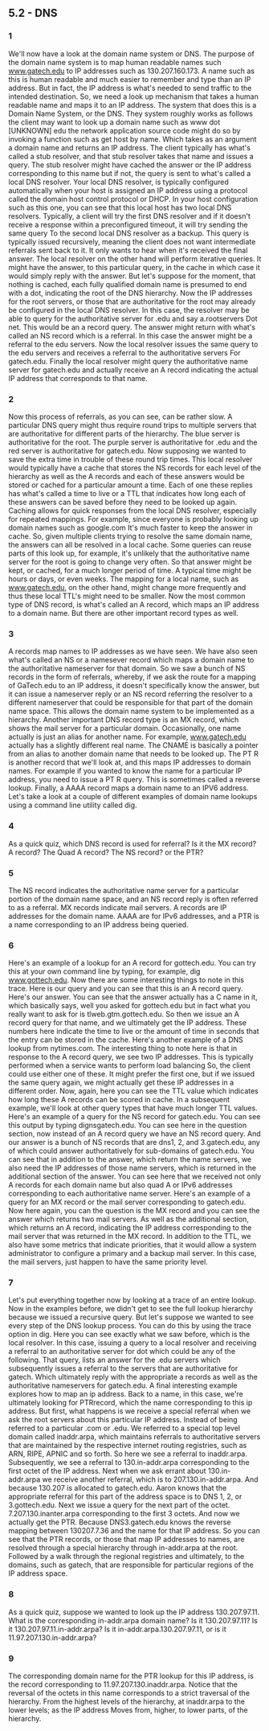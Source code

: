 ## 5.2 - DNS

### 1

We'll now have a look at the domain name system or DNS. The purpose of the domain name system is to map human readable names such www.gatech.edu to
IP addresses such as 130.207.160.173.
A name such as this is human readable and much easier to remember and type than an IP address. But in fact, the IP address is what's needed to send traffic to the intended destination.
So, we need a look up mechanism that takes a human readable name and maps it to an IP address. The system that does this is a Domain
Name System, or the DNS. They system roughly works as follows the client may want to look up a domain name such as www dot [UNKNOWN] edu the network application source code might do so by invoking a function such as get host by name. Which takes as an argument a domain name and returns an IP address. The client typically has what's called a stub resolver, and that stub resolver takes that name and issues a query. The stub resolver might have cached the answer or the
IP address corresponding to this name but if not, the query is sent to what's called a local DNS resolver. Your local DNS resolver, is typically configured automatically when your host is assigned an IP address using a protocol called the domain host control protocol or DHCP. In your host configuration such as this one, you can see that this local host has two local DNS resolvers. Typically, a client will try the first DNS resolver and if it doesn't receive a response within a preconfigured timeout, it will try sending the same query To the second local
DNS resolver as a backup. This query is typically issued recursively, meaning the client does not want intermediate referrals sent back to it. It only wants to hear when it's received the final answer. The local resolver on the other hand will perform iterative queries.
It might have the answer, to this particular query, in the cache in which case it would simply reply with the answer. But let's suppose for the moment, that nothing is cached, each fully qualified domain name is presumed to end with a dot, indicating the root of the DNS hierarchy. Now the IP addresses for the root servers, or those that are authoritative for the root may already be configured in the local DNS resolver. In this case, the resolver may be able to query for the authoritative server for .edu and say a.rootservers
Dot net. This would be an a record query. The answer might return with what's called an
NS record which is a referral. In this case the answer might be a referral to the edu servers. Now the local resolver issues the same query to the edu servers and receives a referral to the authoritative servers For gatech.edu. Finally the local resolver might query the authoritative name server for gatech.edu and actually receive an A record indicating the actual IP address that corresponds to that name.

### 2

Now this process of referrals, as you can see, can be rather slow. A particular DNS query might thus require round trips to multiple servers that are authoritative for different parts of the hierarchy. The blue server is authoritative for the root. The purple server is authoritative for .edu and the red server is authoritative for gatech.edu. Now supposing we wanted to save the extra time in trouble of these round trip times. This local resolver would typically have a cache that stores the NS records for each level of the hierarchy as well as the A records and each of these answers would be stored or cached for a particular amount a time. Each of one these replies has what's called a time to live or a TTL that indicates how long each of these answers can be saved before they need to be looked up again. Caching allows for quick responses from the local DNS resolver, especially for repeated mappings. For example, since everyone is probably looking up domain names such as google.com It's much faster to keep the answer in cache. So, given multiple clients trying to resolve the same domain name, the answers can all be resolved in a local cache.
Some queries can reuse parts of this look up, for example, it's unlikely that the authoritative name server for the root is going to change very often. So that answer might be kept, or cached, for a much longer period of time.
A typical time might be hours or days, or even weeks. The mapping for a local name, such as www.gatech.edu, on the other hand, might change more frequently and thus these local TTL's might need to be smaller. Now the most common type of DNS record, is what's called an A record, which maps an IP address to a domain name. But there are other important record types as well.

### 3

A records map names to IP addresses as we have seen. We have also seen what's called an NS or a namesever record which maps a domain name to the authoritative nameserver for that domain. So we saw a bunch of NS records in the form of referrals, whereby, if we ask the route for a mapping of GaTech.edu to an IP address, it doesn't specifically know the answer, but it can issue a nameserver reply or an NS record referring the resolver to a different nameserver that could be responsible for that part of the domain name space. This allows the domain name system to be implemented as a hierarchy. Another important DNS record type is an MX record, which shows the mail server for a particular domain. Occasionally, one name actually is just an alias for another name. For example, www.gatech.edu actually has a slightly different real name. The
CNAME is basically a pointer from an alias to another domain name that needs to be looked up.
The PT R is another record that we'll look at, and this maps IP addresses to domain names. For example if you wanted to know the name for a particular IP address, you need to issue a
PT R query. This is sometimes called a reverse lookup.
Finally, a AAAA record maps a domain name to an IPV6 address. Let's take a look at a couple of different examples of domain name lookups using a command line utility called dig.

### 4

As a quick quiz, which DNS record is used for referral? Is it the
MX record? A record? The Quad A record? The NS record? or the PTR?

### 5

The NS record indicates the authoritative name server for a particular portion of the domain name space, and an NS record reply is often referred to as a referral. MX records indicate mail servers. A records are
IP addresses for the domain name. AAAA are for IPv6 addresses, and a PTR is a name corresponding to an IP address being queried.

### 6

Here's an example of a lookup for an A record for gottech.edu. You can try this at your own command line by typing, for example, dig www.gottech.edu. Now there are some interesting things to note in this trace.
Here is our query and you can see that this is an A record query. Here's our answer. You can see that the answer actually has a C name in it, which basically says, well you asked for gottech.edu but in fact what you really want to ask for is tlweb.gtm.gottech.edu. So then we issue an
A record query for that name, and we ultimately get the IP address. These numbers here indicate the time to live or the amount of time in seconds that the entry can be stored in the cache. Here's another example of a DNS lookup from nytimes.com. The interesting thing to note here is that in response to the A record query, we see two
IP addresses. This is typically performed when a service wants to perform load balancing So, the client could use either one of these. It might prefer the first one, but if we issued the same query again, we might actually get these IP addresses in a different order. Now, again, here you can see the TTL value which indicates how long these
A records can be scored in cache. In a subsequent example, we'll look at other query types that have much longer TTL values. Here's an example of a query for the NS record for gatech.edu. You can see this output by typing dignsgatech.edu. You can see here in the question section, now instead of an A record query we have an NS record query. And our answer is a bunch of NS records that are dns1, 2, and 3.gatech.edu, any of which could answer authoritatively for sub-domains of gatech.edu. You can see that in addition to the answer, which return the name servers, we also need the IP addresses of those name servers, which is returned in the additional section of the answer. You can see here that we received not only A records for each domain name but also quad A or IPv6 addresses corresponding to each authoritative name server. Here's an example of a query for an MX record or the mail server corresponding to gatech.edu. Now here again, you can the question is the MX record and you can see the answer which returns two mail servers.
As well as the additional section, which returns an
A record, indicating the IP address corresponding to the mail server that was returned in the MX record.
In addition to the TTL, we also have some metrics that indicate priorities, that it would allow a system administrator to configure a primary and a backup mail server. In this case, the mail servers, just happen to have the same priority level.

### 7

Let's put everything together now by looking at a trace of an entire lookup. Now in the examples before, we didn't get to see the full lookup hierarchy because we issued a recursive query. But let's suppose we wanted to see every step of the DNS lookup process. You can do this by using the trace option in dig. Here you can see exactly what we saw before, which is the local resolver.
In this case, issuing a query to a local resolver and receiving a referral to an authoritative server for dot which could be any of the following. That query, lists an answer for the
.edu servers which subsequently issues a referral to the servers that are authoritative for gatech. Which ultimately reply with the appropriate a records as well as the authoritative nameservers for gatech.edu. A final interesting example explores how to map an ip address. Back to a name, in this case, we're ultimately looking for PTRrecord, which the name corresponding to this ip address. But first, what happens is we receive a special referral when we ask the root servers about this particular IP address. Instead of being referred to a particular .com or .edu. We referred to a special top level domain called inaddr.arpa, which maintains referrals to authoritative servers that are maintained by the respective internet routing registries, such as ARN, RIPE, APNIC and so forth. So here we see a referral to inaddr.arpa. Subsequently, we see a referral to 130.in-addr.arpa corresponding to the first octet of the IP address. Next when we ask errant about 130.in-addr.arpa we receive another referral, which is to
207.130.in-addr.arpa. And because 130.207 is allocated to gatech.edu. Aaron knows that the appropriate referral for this part of the address space is to DNS 1,
2, or 3.gottech.edu. Next we issue a query for the next part of the octet. 7.207.130.inanter.arpa corresponding to the first 3 octets. And now we actually get the PTR.
Because DNS3.gatech.edu knows the reverse mapping between 130207.7.36 and the name for that IP address. So you can see that the PTR records, or those that map IP addresses to names, are resolved through a special hierarchy through in-addr.arpa at the root. Followed by a walk through the regional registries and ultimately, to the domains, such as gatech, that are responsible for particular regions of the IP address space.

### 8

As a quick quiz, suppose we wanted to look up the IP address 130.207.97.11.
What is the corresponding in-addr.arpa domain name?
Is it 130.207.97.11?
Is it 130.207.97.11.in-addr.arpa?
Is it in-addr.arpa.130.207.97.11, or is it 11.97.207.130.in-addr.arpa?

### 9

The corresponding domain name for the PTR lookup for this IP address, is the record corresponding to 11.97.207.130.inaddr.arpa.
Notice that the reversal of the octets in this name corresponds to a strict traversal of the hierarchy. From the highest levels of the hierarchy, at inaddr.arpa to the lower levels; as the IP address Moves from, higher, to lower parts, of the hierarchy.



























